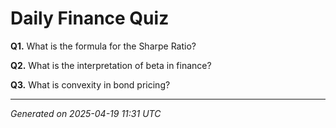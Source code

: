 # Daily Finance Quiz

**Q1.** What is the formula for the Sharpe Ratio?

**Q2.** What is the interpretation of beta in finance?

**Q3.** What is convexity in bond pricing?


---

_Generated on 2025-04-19 11:31 UTC_
